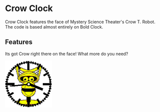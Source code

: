 # Crow Clock

Crow Clock features the face of Mystery Science Theater's Crow T. Robot.
The code is based almost entirely on Bold Clock.

## Features

Its got Crow right there on the face!  What more do you need?

![](screenshot_crow.png)

